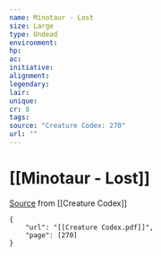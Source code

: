 ```yaml
---
name: Minotaur - Lost
size: Large
type: Undead
environment: 
hp: 
ac: 
initiative: 
alignment: 
legendary: 
lair: 
unique: 
cr: 8
tags: 
source: "Creature Codex: 270"
url: ""
---
```

# [[Minotaur - Lost]]

[Source](zotero://open-pdf/library/items/NTNKJRHG?page=270) from [[Creature Codex]]

```pdf
{
	"url": "[[Creature Codex.pdf]]",
	"page": [270]
}
```

